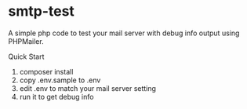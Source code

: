 # smtp-test
A simple php code to test your mail server with debug info output using PHPMailer.


Quick Start

1. composer install
2. copy .env.sample to .env
3. edit .env to match your mail server setting
4. run it to get debug info
